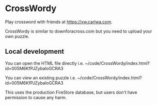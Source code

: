 # CrossWordy

Play crossword with friends at https://xw.carlwa.com.

CrossWordy is similar to downforacross.com but you need to upload your own puzzle.

## Local development

You can open the HTML file directly i.e. ~/code/CrossWordy/index.html?id=005M6KfPJZybaIoGCRA3

You can view an existing puzzle i.e. ~/code/CrossWordy/index.html?id=005M6KfPJZybaIoGCRA3

This uses the production FireStore database, but users don't have permission to cause any harm.
